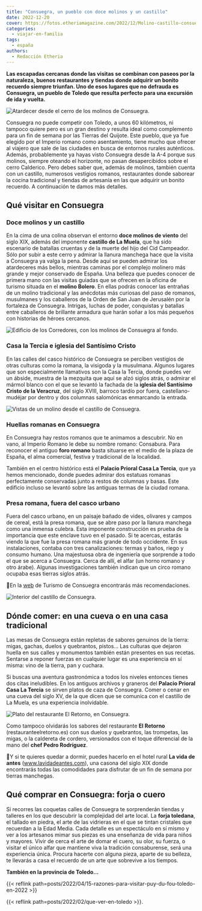 ```yaml
---
title: "Consuegra, un pueblo con doce molinos y un castillo"
date: 2022-12-20
cover: https://fotos.etheriamagazine.com/2022/12/Molino-castillo-consuegra.jpg
categories: 
  - viajar-en-familia
tags: 
  - españa
authors: 
  - Redacción Etheria
---
```


**Las escapadas cercanas donde las visitas se combinan con paseos por la naturaleza, 
buenos restaurantes y tiendas donde adquirir un bonito recuerdo siempre triunfan. Uno de 
esos lugares que no defrauda es Consuegra, un pueblo de Toledo que resulta perfecto para 
una excursión de ida y vuelta.** 

![Atardecer desde el cerro de los molinos de Consuegra.](https://fotos.etheriamagazine.com/2022/12/Molino-castillo-consuegra.jpg "Atardecer desde el cerro de los molinos de Consuegra.")

Consuegra no puede competir con Toledo, a unos 60 kilómetros, ni tampoco quiere pero es 
un gran destino y resulta ideal como complemento para un fin de semana por las Tierras 
del Quijote. Este pueblo, que ya fue elegido por el Imperio romano como asentamiento, 
tiene mucho que ofrecer al viajero que sale de las ciudades en busca de entornos rurales 
auténticos. Además, probablemente ya hayas visto Consuegra desde la A-4 porque sus 
molinos, siempre oteando el horizonte, no pasan desapercibidos sobre el cerro Calderico. 
Pero debes saber que, además de molinos, también cuenta con un castillo, numerosos 
vestigios romanos, restaurantes donde saborear la cocina tradicional y tiendas de 
artesanía en las que adquirir un bonito recuerdo. A continuación te damos más detalles. 

## Qué visitar en Consuegra

### Doce molinos y un castillo

En la cima de una colina observan el entorno **doce molinos de viento** del siglo XIX, 
además del imponente **castillo de La Muela**, que ha sido escenario de batallas 
cruentas y de la muerte del hijo del Cid Campeador. Sólo por subir a este cerro y 
admirar la llanura manchega hace que la visita a Consuegra ya valga la pena. Desde aquí 
se pueden admirar los atardeceres más bellos, mientras caminas por el complejo molinero 
más grande y mejor conservado de España. Una belleza que puedes conocer de primera mano 
con las visitas guiadas que se ofrecen en la oficina de turismo situada en el **molino 
Bolero**. En ellas podrás conocer las entrañas de un molino tradicional y las anécdotas 
más curiosas del paso de romanos, musulmanes y los caballeros de la Orden de San Juan de 
Jerusalén por la fortaleza de Consuegra. Intrigas, luchas de poder, conquistas y 
batallas entre caballeros de brillante armadura que harán soñar a los más pequeños con 
historias de héroes cercanos. 

![Edificio de los Corredores, con los molinos de Consuegra al fondo.](https://fotos.etheriamagazine.com/2022/12/Consuegra-Edificio-Corredores.jpg "Edificio de los Corredores, con los molinos de Consuegra al fondo.")

### Casa la Tercia e iglesia del Santísimo Cristo

En las calles del casco histórico de Consuegra se perciben vestigios de otras culturas 
como la romana, la visigoda y la musulmana. Algunos lugares que son especialmente 
llamativos son la Casa la Tercia, donde puedes ver un ábside, muestra de la mezquita que 
aquí se alzó siglos atrás, o admirar el mármol blanco con el que se levantó la fachada 
de la **iglesia del Santísimo Cristo de la Veracruz**, del siglo XVIII, barroco tardío 
por fuera, castellano-mudéjar por dentro y dos columnas salomónicas enmarcando la 
entrada. 

![Vistas de un molino desde el castillo de Consuegra.](https://fotos.etheriamagazine.com/2022/12/consuegra-interior-castillo.jpg "Vistas de un molino desde el castillo de Consuegra.")

### Huellas romanas en Consuegra

En Consuegra hay restos romanos que te animamos a descubrir. No en vano, al Imperio 
Romano le debe su nombre romano: Consabura. Para reconocer el antiguo **foro romano** 
basta situarse en el medio de la plaza de España, el alma comercial, festiva y 
tradicional de la localidad. 

También en el centro histórico está el **Palacio Prioral Casa La Tercia**, que ya hemos 
mencionado, donde puedes admirar dos estatuas romanas perfectamente conservadas junto a 
restos de columnas y basas. Este edificio incluso se levantó sobre las antiguas termas 
de la ciudad romana. 

### Presa romana, fuera del casco urbano

Fuera del casco urbano, en un paisaje bañado de vides, olivares y campos de cereal, está 
la presa romana, que se abre paso por la llanura manchega como una inmensa culebra. Esta 
imponente construcción es prueba de la importancia que este enclave tuvo en el pasado. 
Si te acercas, estarás viendo la que fue la presa romana más grande de todo occidente. 
En sus instalaciones, contaba con tres canalizaciones: termas y baños, riego y consumo 
humano. Una majestuosa obra de ingeniería que sorprende a todo el que se acerca a 
Consuegra. Cerca de allí, el alfar (un horno romano y otro árabe). Algunas 
investigaciones también indican que un circo romano ocupaba esas tierras siglos atrás. 

📌En la [web](https://consuegra.es/) de Turismo de Consuegra encontrarás más 
recomendaciones. 

![Interior del castillo de Consuegra.](https://fotos.etheriamagazine.com/2022/12/interior-castillo-consuegra.jpg "Interior del castillo de Consuegra.")

## Dónde comer: en una cueva o en una casa tradicional

Las mesas de Consuegra están repletas de sabores genuinos de la tierra: migas, gachas, 
duelos y quebrantos, pistos... Las culturas que dejaron huella en sus calles y 
monumentos también están presentes en sus recetas. Sentarse a reponer fuerzas en 
cualquier lugar es una experiencia en sí misma: vino de la tierra, pan y cuchara. 

Si buscas una aventura gastronómica a todos los niveles entonces tienes dos citas 
ineludibles. En los antiguos archivos y graneros del **Palacio Prioral Casa La Tercia** 
se sirven platos de caza de Consuegra. Comer o cenar en una cueva del siglo XV, de la 
que dicen que se comunica con el castillo de La Muela, es una experiencia inolvidable. 

![Plato del restaurante El Retorno, en Consuegra.](https://fotos.etheriamagazine.com/2022/12/consuegra-restaurante-El-Retorno.jpg "Plato del restaurante El Retorno, en Consuegra.")

Como tampoco olvidarás los sabores del restaurante **El Retorno** 
(restauranteelretorno.es) con sus duelos y quebrantos, las trompetas, las migas, o la 
caldereta de cordero, versionados con el toque diferencial de la mano del **chef Pedro 
Rodríguez**. 

📌Y si te quieres quedar a dormir, puedes hacerlo en el hotel rural **La vida de antes** 
(www.lavidadeantes.com), una casona del siglo XIX donde encontrarás todas las 
comodidades para disfrutar de un fin de semana por tierras manchegas. 

## Qué comprar en Consuegra: forja o cuero

Si recorres las coquetas calles de Consuegra te sorprenderán tiendas y talleres en los 
que descubrir la complejidad del arte local. La **forja toledana**, el tallado en 
piedra, el arte de las vidrieras en el que se tintan cristales que recuerdan a la Edad 
Media. Cada detalle es un espectáculo en sí mismo y ver a los artesanos mimar sus piezas 
es una enseñanza de vida para niños y mayores. Vivir de cerca el arte de domar el cuero, 
su olor, su fuerza, o visitar el único alfar que mantiene viva la tradición 
consaburense, será una experiencia única. Procura hacerte con alguna pieza, aparte de su 
belleza, te llevarás a casa el recuerdo de un arte que sobrevive a los tiempos. 

**También en la provincia de Toledo...** 

{{< reflink path=posts/2022/04/15-razones-para-visitar-puy-du-fou-toledo-en-2022 >}} 

{{< reflink path=posts/2022/02/que-ver-en-toledo >}}.
